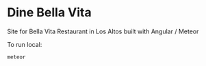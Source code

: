 # Dine Bella Vita
Site for Bella Vita Restaurant in Los Altos built with Angular / Meteor 

To run local:
```
meteor
```
